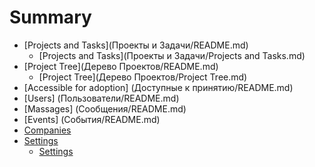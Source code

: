# Summary

* [Projects and Tasks](Проекты и Задачи/README.md)
    * [Projects and Tasks](Проекты и Задачи/Projects and Tasks.md)
* [Project Tree](Дерево Проектов/README.md)
    * [Project Tree](Дерево Проектов/Project Tree.md)
* [Accessible for adoption] (Доступные к принятию/README.md)
* [Users] (Пользователи/README.md)
* [Massages] (Сообщения/README.md)
* [Events] (События/README.md)
* [Companies](Компании/README.md)
* [Settings](Настройки/README.md)
    * [Settings](Настройки/Settings.md)